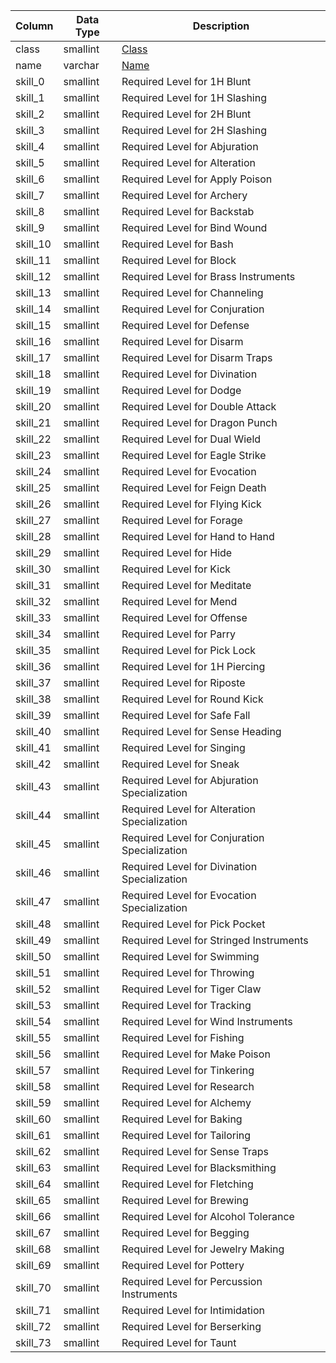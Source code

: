 | Column   | Data Type | Description                                                                    |
| -------- | --------- | ------------------------------------------------------------------------------ |
| class    | smallint  | [Class](https://eqemu.gitbook.io/server/categories/reference-lists/class-list) |
| name     | varchar   | [Name](https://eqemu.gitbook.io/server/categories/reference-lists/class-list)  |
| skill_0  | smallint  | Required Level for 1H Blunt                                                    |
| skill_1  | smallint  | Required Level for 1H Slashing                                                 |
| skill_2  | smallint  | Required Level for 2H Blunt                                                    |
| skill_3  | smallint  | Required Level for 2H Slashing                                                 |
| skill_4  | smallint  | Required Level for Abjuration                                                  |
| skill_5  | smallint  | Required Level for Alteration                                                  |
| skill_6  | smallint  | Required Level for Apply Poison                                                |
| skill_7  | smallint  | Required Level for Archery                                                     |
| skill_8  | smallint  | Required Level for Backstab                                                    |
| skill_9  | smallint  | Required Level for Bind Wound                                                  |
| skill_10 | smallint  | Required Level for Bash                                                        |
| skill_11 | smallint  | Required Level for Block                                                       |
| skill_12 | smallint  | Required Level for Brass Instruments                                           |
| skill_13 | smallint  | Required Level for Channeling                                                  |
| skill_14 | smallint  | Required Level for Conjuration                                                 |
| skill_15 | smallint  | Required Level for Defense                                                     |
| skill_16 | smallint  | Required Level for Disarm                                                      |
| skill_17 | smallint  | Required Level for Disarm Traps                                                |
| skill_18 | smallint  | Required Level for Divination                                                  |
| skill_19 | smallint  | Required Level for Dodge                                                       |
| skill_20 | smallint  | Required Level for Double Attack                                               |
| skill_21 | smallint  | Required Level for Dragon Punch                                                |
| skill_22 | smallint  | Required Level for Dual Wield                                                  |
| skill_23 | smallint  | Required Level for Eagle Strike                                                |
| skill_24 | smallint  | Required Level for Evocation                                                   |
| skill_25 | smallint  | Required Level for Feign Death                                                 |
| skill_26 | smallint  | Required Level for Flying Kick                                                 |
| skill_27 | smallint  | Required Level for Forage                                                      |
| skill_28 | smallint  | Required Level for Hand to Hand                                                |
| skill_29 | smallint  | Required Level for Hide                                                        |
| skill_30 | smallint  | Required Level for Kick                                                        |
| skill_31 | smallint  | Required Level for Meditate                                                    |
| skill_32 | smallint  | Required Level for Mend                                                        |
| skill_33 | smallint  | Required Level for Offense                                                     |
| skill_34 | smallint  | Required Level for Parry                                                       |
| skill_35 | smallint  | Required Level for Pick Lock                                                   |
| skill_36 | smallint  | Required Level for 1H Piercing                                                 |
| skill_37 | smallint  | Required Level for Riposte                                                     |
| skill_38 | smallint  | Required Level for Round Kick                                                  |
| skill_39 | smallint  | Required Level for Safe Fall                                                   |
| skill_40 | smallint  | Required Level for Sense Heading                                               |
| skill_41 | smallint  | Required Level for Singing                                                     |
| skill_42 | smallint  | Required Level for Sneak                                                       |
| skill_43 | smallint  | Required Level for Abjuration Specialization                                   |
| skill_44 | smallint  | Required Level for Alteration Specialization                                   |
| skill_45 | smallint  | Required Level for Conjuration Specialization                                  |
| skill_46 | smallint  | Required Level for Divination Specialization                                   |
| skill_47 | smallint  | Required Level for Evocation Specialization                                    |
| skill_48 | smallint  | Required Level for Pick Pocket                                                 |
| skill_49 | smallint  | Required Level for Stringed Instruments                                        |
| skill_50 | smallint  | Required Level for Swimming                                                    |
| skill_51 | smallint  | Required Level for Throwing                                                    |
| skill_52 | smallint  | Required Level for Tiger Claw                                                  |
| skill_53 | smallint  | Required Level for Tracking                                                    |
| skill_54 | smallint  | Required Level for Wind Instruments                                            |
| skill_55 | smallint  | Required Level for Fishing                                                     |
| skill_56 | smallint  | Required Level for Make Poison                                                 |
| skill_57 | smallint  | Required Level for Tinkering                                                   |
| skill_58 | smallint  | Required Level for Research                                                    |
| skill_59 | smallint  | Required Level for Alchemy                                                     |
| skill_60 | smallint  | Required Level for Baking                                                      |
| skill_61 | smallint  | Required Level for Tailoring                                                   |
| skill_62 | smallint  | Required Level for Sense Traps                                                 |
| skill_63 | smallint  | Required Level for Blacksmithing                                               |
| skill_64 | smallint  | Required Level for Fletching                                                   |
| skill_65 | smallint  | Required Level for Brewing                                                     |
| skill_66 | smallint  | Required Level for Alcohol Tolerance                                           |
| skill_67 | smallint  | Required Level for Begging                                                     |
| skill_68 | smallint  | Required Level for Jewelry Making                                              |
| skill_69 | smallint  | Required Level for Pottery                                                     |
| skill_70 | smallint  | Required Level for Percussion Instruments                                      |
| skill_71 | smallint  | Required Level for Intimidation                                                |
| skill_72 | smallint  | Required Level for Berserking                                                  |
| skill_73 | smallint  | Required Level for Taunt                                                       |